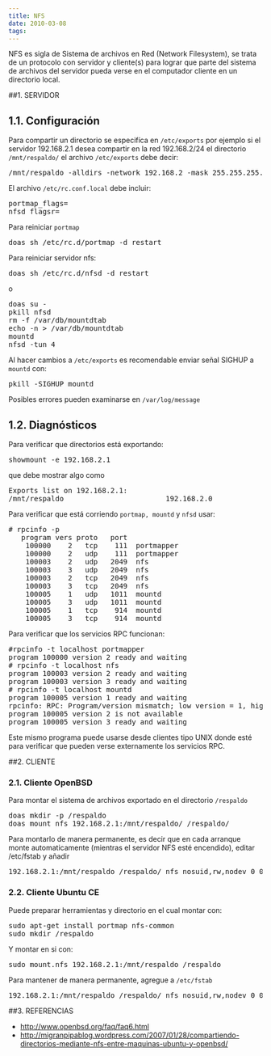 ```yaml
---
title: NFS
date: 2010-03-08
tags:
---
```

NFS es sigla de Sistema de archivos en Red (Network Filesystem), se trata de un protocolo con servidor y cliente(s) para lograr que parte del sistema de archivos del servidor pueda verse en el computador cliente en un directorio local.

##1. SERVIDOR

## 1.1. Configuración

Para compartir un directorio se especifíca en ```/etc/exports``` por ejemplo si el servidor 192.168.2.1 desea compartir en la red 192.168.2/24 el directorio ```/mnt/respaldo/``` el archivo ```/etc/exports``` debe decir:
<pre>
/mnt/respaldo -alldirs -network 192.168.2 -mask 255.255.255.0
</pre>
El archivo ```/etc/rc.conf.local``` debe incluir:
<pre>
portmap_flags=
nfsd_flagsr=
</pre>

Para reiniciar ```portmap```
<pre>
doas sh /etc/rc.d/portmap -d restart
</pre>

Para reiniciar servidor nfs:

<pre>
doas sh /etc/rc.d/nfsd -d restart
</pre>
o
<pre>
doas su -
pkill nfsd
rm -f /var/db/mountdtab
echo -n > /var/db/mountdtab
mountd
nfsd -tun 4
</pre>

Al hacer cambios a ```/etc/exports``` es recomendable enviar señal SIGHUP a ```mountd``` con:
<pre>
pkill -SIGHUP mountd
</pre>

Posibles errores pueden examinarse en ```/var/log/message```

## 1.2. Diagnósticos

Para verificar que directorios está exportando:

<pre>
showmount -e 192.168.2.1
</pre>
que debe mostrar algo como
<pre>
Exports list on 192.168.2.1:
/mnt/respaldo                        192.168.2.0
</pre>

Para verificar que está corriendo ```portmap, mountd``` y ```nfsd``` usar:
<pre>
# rpcinfo -p
   program vers proto   port
    100000    2   tcp    111  portmapper
    100000    2   udp    111  portmapper
    100003    2   udp   2049  nfs
    100003    3   udp   2049  nfs
    100003    2   tcp   2049  nfs
    100003    3   tcp   2049  nfs
    100005    1   udp   1011  mountd
    100005    3   udp   1011  mountd
    100005    1   tcp    914  mountd
    100005    3   tcp    914  mountd
</pre>

Para verificar que los servicios RPC funcionan:

<pre>
#rpcinfo -t localhost portmapper
program 100000 version 2 ready and waiting
# rpcinfo -t localhost nfs       
program 100003 version 2 ready and waiting
program 100003 version 3 ready and waiting
# rpcinfo -t localhost mountd
program 100005 version 1 ready and waiting
rpcinfo: RPC: Program/version mismatch; low version = 1, high version = 3
program 100005 version 2 is not available
program 100005 version 3 ready and waiting
</pre>

Este mismo programa puede usarse desde clientes tipo UNIX donde esté para verificar que pueden verse externamente los servicios RPC.

##2. CLIENTE

### 2.1. Cliente OpenBSD


Para montar el sistema de archivos exportado en el directorio ```/respaldo```

<pre>
doas mkdir -p /respaldo
doas mount_nfs 192.168.2.1:/mnt/respaldo/ /respaldo/
</pre>

Para montarlo de manera permanente, es decir que en cada arranque monte automaticamente (mientras el servidor NFS esté encendido), editar /etc/fstab
y añadir
<pre>
192.168.2.1:/mnt/respaldo /respaldo/ nfs nosuid,rw,nodev 0 0
</pre>

### 2.2. Cliente Ubuntu CE

Puede preparar herramientas y directorio en el cual montar con:

<pre>
sudo apt-get install portmap nfs-common
sudo mkdir /respaldo
</pre>
Y montar en si con:
<pre>
sudo mount.nfs 192.168.2.1:/mnt/respaldo /respaldo
</pre>
Para mantener de manera permanente, agregue a ```/etc/fstab```

<pre>
192.168.2.1:/mnt/respaldo /respaldo/ nfs nosuid,rw,nodev 0 0
</pre>



##3. REFERENCIAS

* http://www.openbsd.org/faq/faq6.html
* http://migranpipablog.wordpress.com/2007/01/28/compartiendo-directorios-mediante-nfs-entre-maquinas-ubuntu-y-openbsd/

